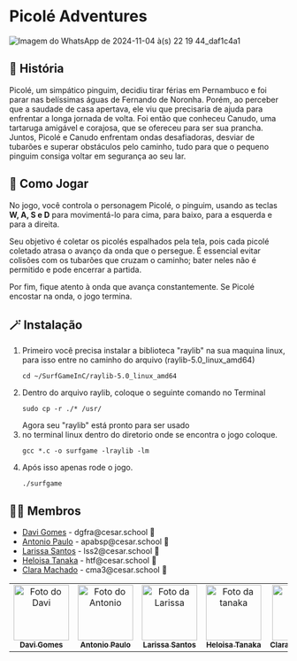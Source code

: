 # Picolé Adventures

![Imagem do WhatsApp de 2024-11-04 à(s) 22 19 44_daf1c4a1](https://github.com/user-attachments/assets/989076c7-569e-45c9-97a6-4ec72d2b3569)

## 🐧 História

Picolé, um simpático pinguim, decidiu tirar férias em Pernambuco e foi parar nas belíssimas águas de Fernando de Noronha. Porém, ao perceber que a saudade de casa apertava, ele viu que precisaria de ajuda para enfrentar a longa jornada de volta. Foi então que conheceu Canudo, uma tartaruga amigável e corajosa, que se ofereceu para ser sua prancha. Juntos, Picolé e Canudo enfrentam ondas desafiadoras, desviar de tubarões e superar obstáculos pelo caminho, tudo para que o pequeno pinguim consiga voltar em segurança ao seu lar.


## 🚀 Como Jogar

No jogo, você controla o personagem Picolé, o pinguim, usando as teclas **W, A, S e D** para movimentá-lo para cima, para baixo, para a esquerda e para a direita.

Seu objetivo é coletar os picolés espalhados pela tela, pois cada picolé coletado atrasa o avanço da onda que o persegue. É essencial evitar colisões com os tubarões que cruzam o caminho; bater neles não é permitido e pode encerrar a partida.

Por fim, fique atento à onda que avança constantemente. Se Picolé encostar na onda, o jogo termina.

## 🪄 Instalação


1. Primeiro você precisa instalar a biblioteca "raylib" na sua maquina linux, para isso entre no caminho do arquivo (raylib-5.0_linux_amd64)
   ```
   cd ~/SurfGameInC/raylib-5.0_linux_amd64
   ```
2. Dentro do arquivo raylib, coloque o seguinte comando no Terminal
   ```
   sudo cp -r ./* /usr/
   ```
   Agora seu "raylib" está pronto para ser usado
3. no terminal linux dentro do diretorio onde se encontra o jogo coloque.
   ```
   gcc *.c -o surfgame -lraylib -lm
   ```
4. Após isso apenas rode o jogo.
   ```
   ./surfgame
   ```



## 👩‍💻 Membros

<ul>
  <li>
    <a href="https://github.com/daviruy61">Davi Gomes</a> -
    dgfra@cesar.school 📩
  </li>
  <li>
    <a href="https://github.com/apabsp">Antonio Paulo</a> -
    apabsp@cesar.school 📩
  </li>
  <li>
    <a href="https://github.com/lariisantos">Larissa Santos</a> -
    lss2@cesar.school 📩
  </li>
  <li>
    <a href="https://github.com/helotanaka">Heloisa Tanaka</a> -
    htf@cesar.school 📩
  </li>
  <li>
    <a href="https://github.com/ClaraMachadoAj">Clara Machado</a> -
    cma3@cesar.school 📩
  </li>
</ul>

<table>
  <tr>
    <td align="center">
      <a href="https://github.com/daviruy61">
        <img src="https://avatars3.githubusercontent.com/daviruy61" width="100px;" alt="Foto do Davi"/><br>
        <sub>
          <b>Davi Gomes</b>
        </sub>
      </a>
    </td>
    <td align="center">
      <a href="https://github.com/apabsp">
        <img src="https://avatars.githubusercontent.com/apabsp" width="100px;" alt="Foto do Antonio"/><br>
        <sub>
          <b>Antonio Paulo</b>
        </sub>
      </a>
    </td>
    <td align="center">
      <a href="https://github.com/lariisantos">
        <img src="https://avatars.githubusercontent.com/lariisantos" width="100px;" alt="Foto da Larissa"/><br>
        <sub>
          <b>Larissa Santos</b>
        </sub>
      </a>
    </td>
    <td align="center">
      <a href="https://github.com/helotanaka">
        <img src="https://avatars.githubusercontent.com/helotanaka" width="100px;" alt="Foto da tanaka"/><br>
        <sub>
          <b>Heloisa Tanaka</b>
        </sub>
      </a>
    </td>
    <td align="center">
      <a href="https://github.com/ClaraMachadoAj">
        <img src="https://avatars.githubusercontent.com/ClaraMachadoAj" width="100px;" alt="Foto da clara"/><br>
        <sub>
          <b>ClaraMachadoAj</b>
        </sub>
      </a>
    </td>
  </tr>
</table>
